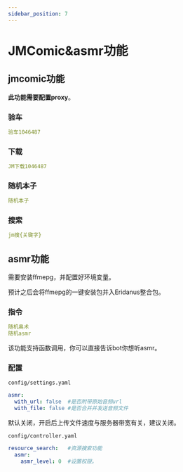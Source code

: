 ```yaml
---
sidebar_position: 7
---
```

# JMComic&asmr功能
## jmcomic功能
**此功能需要配置proxy**。
### 验车
```yaml
验车1046487
```
### 下载
```yaml
JM下载1046487
```
### 随机本子
```yaml
随机本子
```
### 搜索
```yaml
jm搜{关键字}
```
## asmr功能
需要安装ffmepg，并配置好环境变量。

预计之后会将ffmepg的一键安装包并入Eridanus整合包。
### 指令
```yaml
随机奥术
随机asmr
```
该功能支持函数调用，你可以直接告诉bot你想听asmr。
### 配置
`config/settings.yaml`
```yaml
asmr:
  with_url: false  #是否附带原始音频url
  with_file: false #是否合并并发送音频文件
```
默认关闭，开启后上传文件速度与服务器带宽有关，建议关闭。

`config/controller.yaml`
```yaml
resource_search:   #资源搜索功能
  asmr:
    asmr_level: 0  #设置权限。
```